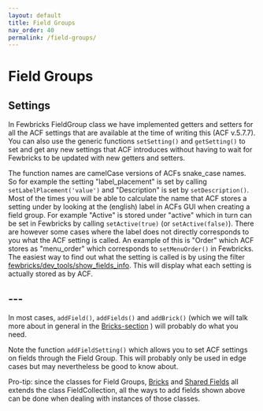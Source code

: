 ```yaml
---
layout: default
title: Field Groups 
nav_order: 40
permalink: /field-groups/
---
```


# Field Groups

## Settings
In Fewbricks FieldGroup class we have implemented getters and setters for all the ACF settings that are available at the
time of writing this (ACF v.5.7.7). You can also use the generic functions `setSetting()` and `getSetting()` to set 
and get any new settings that ACF introduces without having to wait for Fewbricks to be updated with new getters and 
setters.
 
The function names are camelCase versions of ACFs snake_case names. So for example the setting "label_placement" is 
set by calling `setLabelPlacement('value')` and "Description" is set by `setDescription()`. Most of the times you will
be able to calculate the name that ACF stores a setting under by looking at the (english) label in ACFs GUI when 
creating a field group. For example "Active" is stored under "active" which in turn can be set in Fewbricks by 
calling `setActive(true)` (or `setActive(false)`). There are however some cases where the label does not directly 
corresponds to you what the ACF setting is called. An example of this is "Order" which ACF stores as "menu_order" 
which corresponds to `setMenuOrder()` in Fewbricks. The easiest way to find out what the setting is called is by 
using the filter [fewbricks/dev_tools/show_fields_info](/filters/dev_tools--show_fields_info/). This will display what 
each setting is actually stored as by ACF.
 
 ## ---

In most cases, `addField()`, `addFields()` and `addBrick()` (which we will talk more about in general in the
[Bricks-section](doc:bricks) ) will probably do what you need.

Note the function `addFieldSetting()` which allows you to set ACF settings on fields through the Field Group. This
will probably only be used in edge cases but may nevertheless be good to know about.

Pro-tip: since the classes for Field Groups, [Bricks](doc:bricks) and [Shared Fields](doc:shared-fields) all extends
the class FieldCollection, all the ways to add fields shown above can be done when dealing with instances of those
classes.
